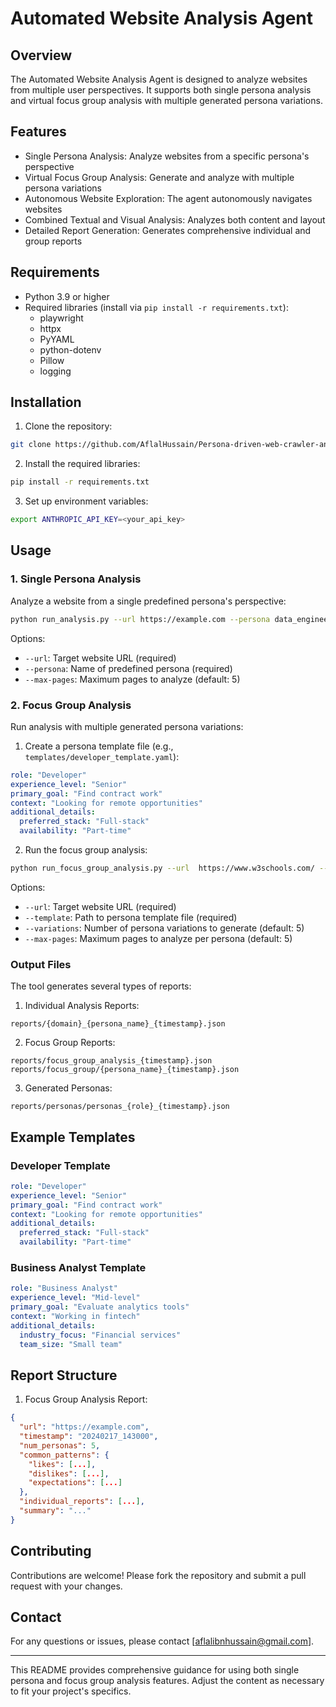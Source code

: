 # Automated Website Analysis Agent

## Overview

The Automated Website Analysis Agent is designed to analyze websites from multiple user perspectives. It supports both single persona analysis and virtual focus group analysis with multiple generated persona variations.

## Features

* Single Persona Analysis: Analyze websites from a specific persona's perspective
* Virtual Focus Group Analysis: Generate and analyze with multiple persona variations
* Autonomous Website Exploration: The agent autonomously navigates websites
* Combined Textual and Visual Analysis: Analyzes both content and layout
* Detailed Report Generation: Generates comprehensive individual and group reports

## Requirements

* Python 3.9 or higher
* Required libraries (install via `pip install -r requirements.txt`):
  - playwright
  - httpx
  - PyYAML
  - python-dotenv
  - Pillow
  - logging

## Installation

1. Clone the repository:
```bash
git clone https://github.com/AflalHussain/Persona-driven-web-crawler-and-analyzer.git
```

2. Install the required libraries:
```bash
pip install -r requirements.txt
```

3. Set up environment variables:
```bash
export ANTHROPIC_API_KEY=<your_api_key>
```

## Usage

### 1. Single Persona Analysis

Analyze a website from a single predefined persona's perspective:

```bash
python run_analysis.py --url https://example.com --persona data_engineer
```

Options:
- `--url`: Target website URL (required)
- `--persona`: Name of predefined persona (required)
- `--max-pages`: Maximum pages to analyze (default: 5)

### 2. Focus Group Analysis

Run analysis with multiple generated persona variations:

1. Create a persona template file (e.g., `templates/developer_template.yaml`):
```yaml
role: "Developer"
experience_level: "Senior"
primary_goal: "Find contract work"
context: "Looking for remote opportunities"
additional_details:
  preferred_stack: "Full-stack"
  availability: "Part-time"
```

2. Run the focus group analysis:
```bash
python run_focus_group_analysis.py --url  https://www.w3schools.com/ --template templates/developer_template.yaml --variations 2
```

Options:
- `--url`: Target website URL (required)
- `--template`: Path to persona template file (required)
- `--variations`: Number of persona variations to generate (default: 5)
- `--max-pages`: Maximum pages to analyze per persona (default: 5)

### Output Files

The tool generates several types of reports:

1. Individual Analysis Reports:
```
reports/{domain}_{persona_name}_{timestamp}.json
```

2. Focus Group Reports:
```
reports/focus_group_analysis_{timestamp}.json
reports/focus_group/{persona_name}_{timestamp}.json
```

3. Generated Personas:
```
reports/personas/personas_{role}_{timestamp}.json
```

## Example Templates

### Developer Template
```yaml
role: "Developer"
experience_level: "Senior"
primary_goal: "Find contract work"
context: "Looking for remote opportunities"
additional_details:
  preferred_stack: "Full-stack"
  availability: "Part-time"
```

### Business Analyst Template
```yaml
role: "Business Analyst"
experience_level: "Mid-level"
primary_goal: "Evaluate analytics tools"
context: "Working in fintech"
additional_details:
  industry_focus: "Financial services"
  team_size: "Small team"
```

## Report Structure

1. Focus Group Analysis Report:
```json
{
  "url": "https://example.com",
  "timestamp": "20240217_143000",
  "num_personas": 5,
  "common_patterns": {
    "likes": [...],
    "dislikes": [...],
    "expectations": [...]
  },
  "individual_reports": [...],
  "summary": "..."
}
```

## Contributing

Contributions are welcome! Please fork the repository and submit a pull request with your changes.

## Contact

For any questions or issues, please contact [aflalibnhussain@gmail.com].

---

This README provides comprehensive guidance for using both single persona and focus group analysis features. Adjust the content as necessary to fit your project's specifics.